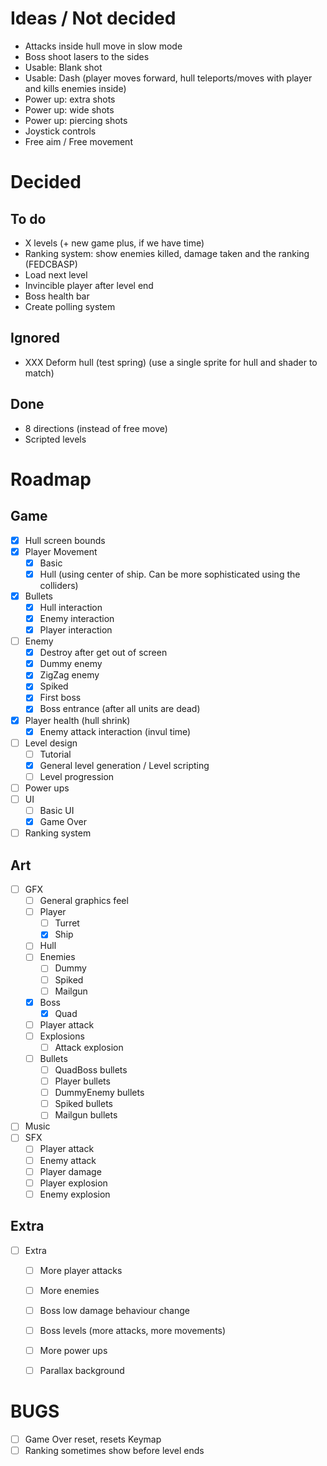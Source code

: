 # Ideas / Not decided

- Attacks inside hull move in slow mode
- Boss shoot lasers to the sides
- Usable: Blank shot
- Usable: Dash (player moves forward, hull teleports/moves with player and kills
    enemies inside)
- Power up: extra shots
- Power up: wide shots
- Power up: piercing shots
- Joystick controls
- Free aim / Free movement

# Decided

## To do
- X levels (+ new game plus, if we have time)
- Ranking system: show enemies killed, damage taken and the ranking (FEDCBASP)
- Load next level
- Invincible player after level end
- Boss health bar
- Create polling system

## Ignored
- XXX Deform hull (test spring) (use a single sprite for hull and shader to match)

## Done
- 8 directions (instead of free move)
- Scripted levels

# Roadmap

## Game

- [x] Hull screen bounds
- [x] Player Movement
  - [x] Basic
  - [x] Hull (using center of ship. Can be more sophisticated using the
      colliders)
- [x] Bullets
  - [x] Hull interaction
  - [x] Enemy interaction
  - [x] Player interaction
- [ ] Enemy
  - [x] Destroy after get out of screen
  - [x] Dummy enemy
  - [x] ZigZag enemy
  - [x] Spiked
  - [x] First boss
  - [x] Boss entrance (after all units are dead)
- [x] Player health (hull shrink)
  - [x] Enemy attack interaction (invul time)
- [ ] Level design
  - [ ] Tutorial
  - [x] General level generation / Level scripting
  - [ ] Level progression
- [ ] Power ups
- [ ] UI
  - [ ] Basic UI
  - [x] Game Over
- [ ] Ranking system

## Art

- [ ] GFX
  - [ ] General graphics feel
  - [ ] Player
    - [ ] Turret
    - [x] Ship
  - [ ] Hull
  - [ ] Enemies
    - [ ] Dummy
    - [ ] Spiked
    - [ ] Mailgun
  - [x] Boss
    - [x] Quad
  - [ ] Player attack
  - [ ] Explosions
    - [ ] Attack explosion
  - [ ] Bullets
    - [ ] QuadBoss bullets
    - [ ] Player bullets
    - [ ] DummyEnemy bullets
    - [ ] Spiked bullets
    - [ ] Mailgun bullets
- [ ] Music
- [ ] SFX
  - [ ] Player attack
  - [ ] Enemy attack
  - [ ] Player damage
  - [ ] Player explosion
  - [ ] Enemy explosion

## Extra

- [ ] Extra
  - [ ] More player attacks
  - [ ] More enemies
  - [ ] Boss low damage behaviour change
  - [ ] Boss levels (more attacks, more movements)
  - [ ] More power ups
  - [ ] Parallax background


# BUGS

- [ ] Game Over reset, resets Keymap
- [ ] Ranking sometimes show before level ends
